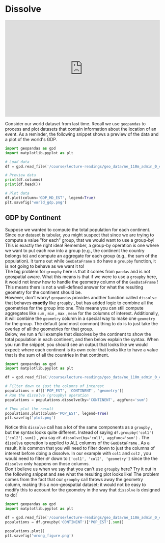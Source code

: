 # Dissolve

<div style="position: relative; padding-bottom: 62.5%; height: 0;">
    <iframe src="https://www.loom.com/share/f59c69e387da4953832d2efe0001eef0?sharedAppSource=personal_library" frameborder="0" webkitallowfullscreen mozallowfullscreen allowfullscreen style="position: absolute; top: 0; left: 0; width: 100%; height: 100%;"></iframe>
</div>

Consider our world dataset from last time. Recall we use `geopandas` to process and plot datasets that contain information about the location of an event. As a reminder, the following snippet shows a preview of the data and a plot of the world's GDP.  
```py
import geopandas as gpd
import matplotlib.pyplot as plt

# Load data
df = gpd.read_file('/course/lecture-readings/geo_data/ne_110m_admin_0_countries.shp')

# Preview data
print(df.columns)
print(df.head())

# Plot data
df.plot(column='GDP_MD_EST', legend=True)
plt.savefig('world_gdp.png')
```

##  GDP by Continent  

Suppose we wanted to compute the total population for each continent. Since our dataset is tabular, you might suspect that since we are trying to compute a value "for each" group, that we would want to use a group-by! This is exactly the right idea! Remember, a group-by operation is one where we want to put each row into a group (e.g., the continent the country belongs to) and compute an aggregate for each group (e.g., the sum of the population). It turns out while `GeoDataFrame` s do have a `groupby` function, it is not going to behave as we want it to!  
The big problem for `groupby` here is that it comes from `pandas` and is not geospatial aware. What this means is that if we were to use a `groupby` here, it would not know how to handle the geometry column of the `GeoDataFrame` ! This means there is not a well-defined answer for what the resulting geometry for the continent should be.  
However, don't worry! `geopandas` provides another function called `dissolve` that behaves **exactly** like `groupby` , but has added logic to combine all the geometries for the group into one. This means you can still compute aggregates like `sum` , `min` , `max` , `mean` for the columns of interest. Additionally, it will combine the `geometry` column in a special way to make one `geometry` for the group. The default (and most common) thing to do is to just take the overlap of all the geometries for that group.  
Below, we run a full example that dissolves by the continent to show the total population in each continent, and then below explain the syntax. When you run the snippet, you should see an output that looks like we would expect: where each continent is its own color that looks like to have a value that is the sum of all the countries in that continent.  
```py
import geopandas as gpd
import matplotlib.pyplot as plt

df = gpd.read_file('/course/lecture-readings/geo_data/ne_110m_admin_0_countries.shp')

# Filter down to just the columns of interest
populations = df[['POP_EST', 'CONTINENT', 'geometry']]
# Run the dissolve (groupby) operation
populations = populations.dissolve(by='CONTINENT', aggfunc='sum')

# Then plot the result
populations.plot(column='POP_EST', legend=True)
plt.savefig('plot.png')
```

Notice this `dissolve` call has a lot of the same components as a `groupby` , but the syntax looks quite different. Instead of saying `df.groupby('col1')['col2'].sum()` , you say `df.dissolve(by='col1', aggfunc='sum')` . The `dissolve` operation is applied to ALL columns of the `GeoDataFrame` . As a result, it is common that you will need to filter down to just the columns of interest before doing a dissolve. In our example with `col1` and `col2` , you would need to filter `df` down to `['col1', 'col2', 'geometry']` since the the `dissolve` only happens on those columns.  
Don't believe us when we say that you can't use `groupby` here? Try it out in the following snippet and see what the resulting plot looks like! The problem comes from the fact that our `groupby` call throws away the geometry column, making this a non-geospatial dataset; it would not be easy to modify this to account for the geometry in the way that `dissolve` is designed to do!  
```py
import geopandas as gpd
import matplotlib.pyplot as plt

df = gpd.read_file('/course/lecture-readings/geo_data/ne_110m_admin_0_countries.shp')
populations = df.groupby('CONTINENT')['POP_EST'].sum()

populations.plot()
plt.savefig('wrong_figure.png')
```

